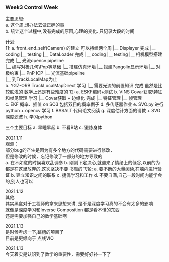 <!--
 * @Author: Liu Weilong
 * @Date: 2021-01-10 21:25:03
 * @LastEditors: Liu Weilong
 * @LastEditTime: 2021-01-14 21:02:11
 * @Description: 
-->


### Week3  Control Week
主要思想: <br>
a. 这个周,想办法去做正确的事<br>
b. 统计这个过程中,没有完成的原因,心理的变化. 只记录大段的时间<br>

计划:<br>
11:
   a. front_end_self(Camera) 的建立 可以持续两个周
        |__ Displayer                完成
            |__ coding
            |__ testing
        |__ DataLoader               完成
            |__ coding
            |__ testing
        |__ 相机模型搭建               完成
        |__ 光流opencv pipeline       
        |__ 编写对极几何\Pnp等基础
            |__ 搭建仿真环境
            |__ 搭建Pangolin显示环境
            |__ 对极约束
            |__ PnP ICP
        |__ 光流基础pipeline                
        |__ 到TrackLocalMap为止       
    b. YGZ-ORB TrackLocalMapDirect 学习 
        |__ 需要光流的前置知识             完成 虽然是比较肤浅的 数学上还是有些难度的
12:
    a. ESKF编码+测试
    b. VINS Covar获取\特征和帧见管理 学习 
        |__ Covar获取 + 边缘化     完成
        |__ 特征管理
        |__ 帧管理      
    c. EKF 概率、插值 on SO3 包括双目的概率例子
    d. 多传感器作业
    e. SVO.py 进行python + opencv 学习
    f. BASALT 代码论文阅读
    g. 深度估计方面的请教 + SVO 深度滤波
    h. 学习python

三个主要目标
a. 早睡早起
b. 不看B站
c. 锻炼身体

2021.1.11<br>
观测：<br>
部分bug的产生是因为有多个地方的代码需要进行修改，<br>
但是修改的时候，忘记修改了一部分的地方导致的<br>
a. 在不如意的时候喜欢乱调参
b. 刚刚下定决心,就迎来了情绪上的低谷,以前的为都是在这里放弃的,这次坚决不要
书魔的飞轮:
a. 要不断的大量阅读,在脑内进行验证
b. 建立知识之间的联系
c. 捷偶学习和工作
d. 不要自满,自己一段时间内能学会的,别人也可以

2021.1.12<br>
其他:<br>
其实黑盒对于工程师的拿来思想来讲, 是不是深度学习真的不会有太多的影响<br>
就像是深度学习和Inverse Composition 都是看不懂的东西<br>
还是需要加强自己的数学基础啊<br>

2021.1.13<br>
是时候考虑一下,跳槽的项目了<br>
目前是更倾向于 点线VIO 

2021.1.13<br>
今天着实是认识到了数学的重要性，需要好好补一下了
